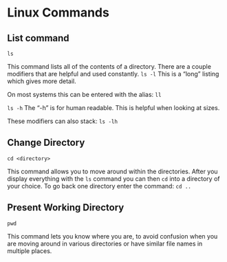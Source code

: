 # Linux Commands

## List command

```ls```

This command lists all of the contents of a directory. There are a couple modifiers that are helpful and used constantly.
```ls -l```
This is a “long” listing which gives more detail.

On most systems this can be entered with the alias:
```ll```

```ls -h```
The “-h” is for human readable.  This is helpful when looking at sizes.

These modifiers can also stack:
```ls -lh```

## Change Directory

```cd <directory>```

This command allows you to move around within the directories.  After you display everything with the
```ls```
 command you can then
```cd```
 into a directory of your choice. To go back one directory enter the command:
```cd ..```

## Present Working Directory

```pwd```

This command lets you know where you are, to avoid confusion when you are moving around in various directories or have similar file names in multiple places.
